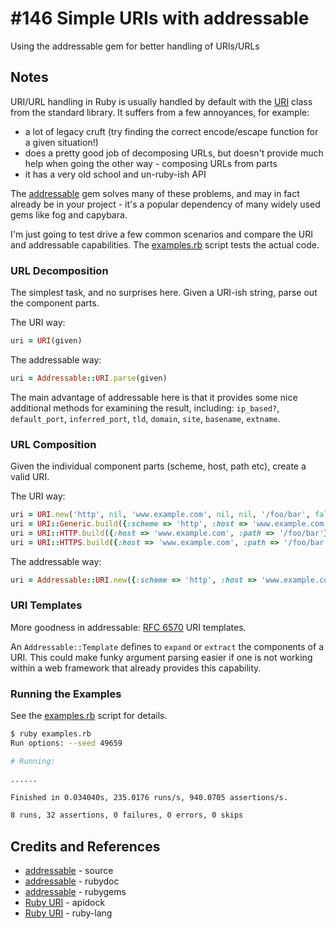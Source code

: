 # #146 Simple URIs with addressable

Using the addressable gem for better handling of URIs/URLs

## Notes

URI/URL handling in Ruby is usually handled by default with the [URI](https://apidock.com/ruby/URI) class from the standard library.
It suffers from a few annoyances, for example:

* a lot of legacy cruft (try finding the correct encode/escape function for a given situation!)
* does a pretty good job of decomposing URLs, but doesn't provide much help when going the other way - composing URLs from parts
* it has a very old school and un-ruby-ish API

The [addressable](https://github.com/sporkmonger/addressable) gem solves many of these problems,
and may in fact already be in your project - it's a popular dependency of many widely used gems like fog and capybara.

I'm just going to test drive a few common scenarios and compare the URI and addressable capabilities.
The [examples.rb](./examples.rb) script tests the actual code.

### URL Decomposition

The simplest task, and no surprises here. Given a URI-ish string, parse out the component parts.

The URI way:

```ruby
uri = URI(given)
```

The addressable way:

```ruby
uri = Addressable::URI.parse(given)
```

The main advantage of addressable here is that it provides some nice additional methods for examining the result, including:
`ip_based?`, `default_port`, `inferred_port`, `tld`, `domain`, `site`, `basename`, `extname`.

### URL Composition

Given the individual component parts (scheme, host, path etc), create a valid URI.

The URI way:

```ruby
uri = URI.new('http', nil, 'www.example.com', nil, nil, '/foo/bar', false, nil, nil)
uri = URI::Generic.build({:scheme => 'http', :host => 'www.example.com', :path => '/foo/bar'})
uri = URI::HTTP.build({:host => 'www.example.com', :path => '/foo/bar'})
uri = URI::HTTPS.build({:host => 'www.example.com', :path => '/foo/bar'})
```

The addressable way:

```ruby
uri = Addressable::URI.new({:scheme => 'http', :host => 'www.example.com', :path => '/foo/bar'})
```

### URI Templates

More goodness in addressable: [RFC 6570](https://www.rfc-editor.org/rfc/rfc6570.txt) URI templates.

An `Addressable::Template` defines to `expand` or `extract` the components of a URI.
This could make funky argument parsing easier if one is not working within a web framework that already provides
this capability.

### Running the Examples

See the [examples.rb](./examples.rb) script for details.

```sh
$ ruby examples.rb
Run options: --seed 49659

# Running:

......

Finished in 0.034040s, 235.0176 runs/s, 940.0705 assertions/s.

8 runs, 32 assertions, 0 failures, 0 errors, 0 skips
```

## Credits and References

* [addressable](https://github.com/sporkmonger/addressable) - source
* [addressable](https://www.rubydoc.info/gems/addressable/file/README.md) - rubydoc
* [addressable](https://rubygems.org/gems/addressable/versions/2.4.0) - rubygems
* [Ruby URI](https://apidock.com/ruby/URI) - apidock
* [Ruby URI](https://docs.ruby-lang.org/en/2.1.0/URI.html) - ruby-lang
